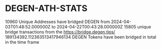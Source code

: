 # DEGEN-ATH-STATS

10960 Unique Addresses have bridged DEGEN from 2024-04-03T01:48:52.000000Z to 2024-04-22T00:43:28.000000Z
15805 unique bridge transactions from the https://bridge.degen.tips/
189134392.112363513417946134 DEGEN Tokens have been bridged in total in the time frame